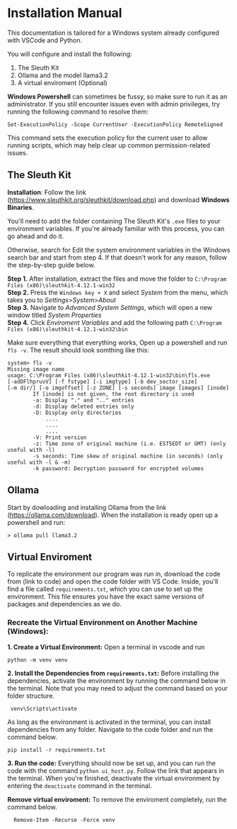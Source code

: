 # Installation Manual

This documentation is tailored for a Windows system already configured with VSCode and Python.

You will configure and install the following:
1. The Sleuth Kit
2. Ollama and the model llama3.2
3. A virtual enviroment (Optional)

**Windows Powershell** can sometimes be fussy, so make sure to run it as an administrator. If you still encounter issues even with admin privileges, try running the following command to resolve them:
```
Set-ExecutionPolicy -Scope CurrentUser -ExecutionPolicy RemoteSigned
```
This command sets the execution policy for the current user to allow running scripts, which may help clear up common permission-related issues.

## The Sleuth Kit
**Installation**: Follow the link (https://www.sleuthkit.org/sleuthkit/download.php) and download **Windows Binaries**.

You'll need to add the folder containing The Sleuth Kit's `.exe` files to your environment variables. If you're already familiar with this process, you can go ahead and do it.

Otherwise, search for Edit the system environment variables in the Windows search bar and start from step 4. If that doesn't work for any reason, follow the step-by-step guide below.

**Step 1.** After installation, extract the files and move the folder to `C:\Program Files (x86)\sleuthkit-4.12.1-win32` \
**Step 2.** Press the `Windows key + X` and select _System_ from the menu, which takes you to _Settings_>_System_>_About_ \
**Step 3.** Navigate to _Advanced System Settings_, which will open a new window titled _System Properties_ \
**Step 4.** Click _Enviroment Variables_ and add the following path ` C:\Program Files (x86)\sleuthkit-4.12.1-win32\bin `

Make sure everything that everything works, Open up a powershell and run `fls -v`. The result should look somthing like this: 
```
system> fls -v
Missing image name
usage: C:\Program Files (x86)\sleuthkit-4.12.1-win32\bin\fls.exe
[-adDFlhpruvV] [-f fstype] [-i imgtype] [-b dev_sector_size]
[-m dir/] [-o imgoffset] [-z ZONE] [-s seconds] image [images] [inode]
        If [inode] is not given, the root directory is used
        -a: Display "." and ".." entries
        -d: Display deleted entries only
        -D: Display only directories
            ....
            ....
            ....
        -V: Print version
        -z: Time zone of original machine (i.e. EST5EDT or GMT) (only useful with -l)
        -s seconds: Time skew of original machine (in seconds) (only useful with -l & -m)
        -k password: Decryption password for encrypted volumes
```

## Ollama 
Start by dowloading and installing Ollama from the link (https://ollama.com/download). 
When the installation is ready open up a powershell and run:
```
> ollama pull llama3.2
```

## Virtual Enviroment 
To replicate the environment our program was run in, download the code from (link to code) and open the code folder with VS Code. Inside, you'll find a file called `requirements.txt`, which you can use to set up the environment. This file ensures you have the exact same versions of packages and dependencies as we do.

### Recreate the Virtual Environment on Another Machine (Windows):
**1. Create a Virtual Environment:**
  Open a terminal in vscode and run
  ```
  python -m venv venv
  ``` 

**2. Install the Dependencies from `requirements.txt`:**
Before installing the dependencies, activate the environment by running the command below in the terminal. Note that you may need to adjust the command based on your folder structure.
  ```
   venv\Scripts\activate
  ```
As long as the environment is activated in the terminal, you can install dependencies from any folder. Navigate to the code folder and run the command below.
  ```
  pip install -r requirements.txt
  ```
**3. Run the code:** Everything should now be set up, and you can run the code with the command `python ui_host.py`. Follow the link that appears in the terminal. When you're finished, deactivate the virtual environment by entering the `deactivate` command in the terminal.

**Remove virtual enviroment:**
 To remove the enviroment completely, run the command below.
  ```
    Remove-Item -Recurse -Force venv
  ```
